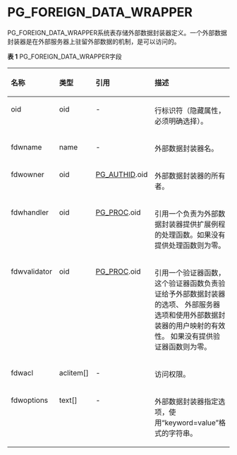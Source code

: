 # PG\_FOREIGN\_DATA\_WRAPPER<a name="ZH-CN_TOPIC_0242385817"></a>

PG\_FOREIGN\_DATA\_WRAPPER系统表存储外部数据封装器定义。一个外部数据封装器是在外部服务器上驻留外部数据的机制，是可以访问的。

**表 1**  PG\_FOREIGN\_DATA\_WRAPPER字段

<a name="zh-cn_topic_0237122290_zh-cn_topic_0059777666_tf750208087474f30a9889b0c8bb05da8"></a>
<table><thead align="left"><tr id="zh-cn_topic_0237122290_zh-cn_topic_0059777666_r89f22d280b784444b72de3dff0cc6034"><th class="cellrowborder" valign="top" width="13.25%" id="mcps1.2.5.1.1"><p id="zh-cn_topic_0237122290_zh-cn_topic_0059777666_abc948d5e23be42e29d5e68a7577ed4ba"><a name="zh-cn_topic_0237122290_zh-cn_topic_0059777666_abc948d5e23be42e29d5e68a7577ed4ba"></a><a name="zh-cn_topic_0237122290_zh-cn_topic_0059777666_abc948d5e23be42e29d5e68a7577ed4ba"></a>名称</p>
</th>
<th class="cellrowborder" valign="top" width="12.04%" id="mcps1.2.5.1.2"><p id="zh-cn_topic_0237122290_zh-cn_topic_0059777666_a27d26e97dac548358f16f9149a11bea2"><a name="zh-cn_topic_0237122290_zh-cn_topic_0059777666_a27d26e97dac548358f16f9149a11bea2"></a><a name="zh-cn_topic_0237122290_zh-cn_topic_0059777666_a27d26e97dac548358f16f9149a11bea2"></a>类型</p>
</th>
<th class="cellrowborder" valign="top" width="21.08%" id="mcps1.2.5.1.3"><p id="zh-cn_topic_0237122290_zh-cn_topic_0059777666_ac7dae581c0fc4f7dbee41c3d410a164e"><a name="zh-cn_topic_0237122290_zh-cn_topic_0059777666_ac7dae581c0fc4f7dbee41c3d410a164e"></a><a name="zh-cn_topic_0237122290_zh-cn_topic_0059777666_ac7dae581c0fc4f7dbee41c3d410a164e"></a>引用</p>
</th>
<th class="cellrowborder" valign="top" width="53.63%" id="mcps1.2.5.1.4"><p id="zh-cn_topic_0237122290_zh-cn_topic_0059777666_ab1c40a467a3f40bfb0826d0835d083d9"><a name="zh-cn_topic_0237122290_zh-cn_topic_0059777666_ab1c40a467a3f40bfb0826d0835d083d9"></a><a name="zh-cn_topic_0237122290_zh-cn_topic_0059777666_ab1c40a467a3f40bfb0826d0835d083d9"></a>描述</p>
</th>
</tr>
</thead>
<tbody><tr id="zh-cn_topic_0237122290_zh-cn_topic_0059777666_r56e7f0fb8e3645718a6504e2ac27a401"><td class="cellrowborder" valign="top" width="13.25%" headers="mcps1.2.5.1.1 "><p id="zh-cn_topic_0237122290_zh-cn_topic_0059777666_a6b191b1477f6470ebc152b2916dbffdc"><a name="zh-cn_topic_0237122290_zh-cn_topic_0059777666_a6b191b1477f6470ebc152b2916dbffdc"></a><a name="zh-cn_topic_0237122290_zh-cn_topic_0059777666_a6b191b1477f6470ebc152b2916dbffdc"></a>oid</p>
</td>
<td class="cellrowborder" valign="top" width="12.04%" headers="mcps1.2.5.1.2 "><p id="zh-cn_topic_0237122290_zh-cn_topic_0059777666_a85fcb8ace6cd42fabc2a9b079a02dbcd"><a name="zh-cn_topic_0237122290_zh-cn_topic_0059777666_a85fcb8ace6cd42fabc2a9b079a02dbcd"></a><a name="zh-cn_topic_0237122290_zh-cn_topic_0059777666_a85fcb8ace6cd42fabc2a9b079a02dbcd"></a>oid</p>
</td>
<td class="cellrowborder" valign="top" width="21.08%" headers="mcps1.2.5.1.3 "><p id="zh-cn_topic_0237122290_zh-cn_topic_0059777666_a5eb78bf64de14e849e2193a4b39358e3"><a name="zh-cn_topic_0237122290_zh-cn_topic_0059777666_a5eb78bf64de14e849e2193a4b39358e3"></a><a name="zh-cn_topic_0237122290_zh-cn_topic_0059777666_a5eb78bf64de14e849e2193a4b39358e3"></a>-</p>
</td>
<td class="cellrowborder" valign="top" width="53.63%" headers="mcps1.2.5.1.4 "><p id="zh-cn_topic_0237122290_zh-cn_topic_0059777666_aaece6aa35c6a49d38b8bd9ea93a39f28"><a name="zh-cn_topic_0237122290_zh-cn_topic_0059777666_aaece6aa35c6a49d38b8bd9ea93a39f28"></a><a name="zh-cn_topic_0237122290_zh-cn_topic_0059777666_aaece6aa35c6a49d38b8bd9ea93a39f28"></a>行标识符（隐藏属性，必须明确选择）。</p>
</td>
</tr>
<tr id="zh-cn_topic_0237122290_zh-cn_topic_0059777666_r12b44eb7723647fcab9213172c3590d2"><td class="cellrowborder" valign="top" width="13.25%" headers="mcps1.2.5.1.1 "><p id="zh-cn_topic_0237122290_zh-cn_topic_0059777666_a313708f478cf44169c61937667a81208"><a name="zh-cn_topic_0237122290_zh-cn_topic_0059777666_a313708f478cf44169c61937667a81208"></a><a name="zh-cn_topic_0237122290_zh-cn_topic_0059777666_a313708f478cf44169c61937667a81208"></a>fdwname</p>
</td>
<td class="cellrowborder" valign="top" width="12.04%" headers="mcps1.2.5.1.2 "><p id="zh-cn_topic_0237122290_zh-cn_topic_0059777666_af4f49e35155d4c339bc62fe573c4a25c"><a name="zh-cn_topic_0237122290_zh-cn_topic_0059777666_af4f49e35155d4c339bc62fe573c4a25c"></a><a name="zh-cn_topic_0237122290_zh-cn_topic_0059777666_af4f49e35155d4c339bc62fe573c4a25c"></a>name</p>
</td>
<td class="cellrowborder" valign="top" width="21.08%" headers="mcps1.2.5.1.3 "><p id="zh-cn_topic_0237122290_zh-cn_topic_0059777666_abde415a3c1c14526854aa55a62e2dbd5"><a name="zh-cn_topic_0237122290_zh-cn_topic_0059777666_abde415a3c1c14526854aa55a62e2dbd5"></a><a name="zh-cn_topic_0237122290_zh-cn_topic_0059777666_abde415a3c1c14526854aa55a62e2dbd5"></a>-</p>
</td>
<td class="cellrowborder" valign="top" width="53.63%" headers="mcps1.2.5.1.4 "><p id="zh-cn_topic_0237122290_zh-cn_topic_0059777666_a411f6903c5784f499942c7dc873bdf27"><a name="zh-cn_topic_0237122290_zh-cn_topic_0059777666_a411f6903c5784f499942c7dc873bdf27"></a><a name="zh-cn_topic_0237122290_zh-cn_topic_0059777666_a411f6903c5784f499942c7dc873bdf27"></a>外部数据封装器名。</p>
</td>
</tr>
<tr id="zh-cn_topic_0237122290_zh-cn_topic_0059777666_re1a07ecc972f4054bdc5a52bd4ea1cb1"><td class="cellrowborder" valign="top" width="13.25%" headers="mcps1.2.5.1.1 "><p id="zh-cn_topic_0237122290_zh-cn_topic_0059777666_a50bb6a4e330448889851bcd882bcd3aa"><a name="zh-cn_topic_0237122290_zh-cn_topic_0059777666_a50bb6a4e330448889851bcd882bcd3aa"></a><a name="zh-cn_topic_0237122290_zh-cn_topic_0059777666_a50bb6a4e330448889851bcd882bcd3aa"></a>fdwowner</p>
</td>
<td class="cellrowborder" valign="top" width="12.04%" headers="mcps1.2.5.1.2 "><p id="zh-cn_topic_0237122290_zh-cn_topic_0059777666_ae4fbff4eac934bbbb4fb2be6aa56d1e2"><a name="zh-cn_topic_0237122290_zh-cn_topic_0059777666_ae4fbff4eac934bbbb4fb2be6aa56d1e2"></a><a name="zh-cn_topic_0237122290_zh-cn_topic_0059777666_ae4fbff4eac934bbbb4fb2be6aa56d1e2"></a>oid</p>
</td>
<td class="cellrowborder" valign="top" width="21.08%" headers="mcps1.2.5.1.3 "><p id="zh-cn_topic_0237122290_zh-cn_topic_0059777666_a643c5333bd474c1084294a9286afcb30"><a name="zh-cn_topic_0237122290_zh-cn_topic_0059777666_a643c5333bd474c1084294a9286afcb30"></a><a name="zh-cn_topic_0237122290_zh-cn_topic_0059777666_a643c5333bd474c1084294a9286afcb30"></a><a href="PG_AUTHID.md">PG_AUTHID</a>.oid</p>
</td>
<td class="cellrowborder" valign="top" width="53.63%" headers="mcps1.2.5.1.4 "><p id="zh-cn_topic_0237122290_zh-cn_topic_0059777666_a0d0fe082168344a3b8b21724e3c0e078"><a name="zh-cn_topic_0237122290_zh-cn_topic_0059777666_a0d0fe082168344a3b8b21724e3c0e078"></a><a name="zh-cn_topic_0237122290_zh-cn_topic_0059777666_a0d0fe082168344a3b8b21724e3c0e078"></a>外部数据封装器的所有者。</p>
</td>
</tr>
<tr id="zh-cn_topic_0237122290_zh-cn_topic_0059777666_r165fb278a9354a318d562c38834e2ff9"><td class="cellrowborder" valign="top" width="13.25%" headers="mcps1.2.5.1.1 "><p id="zh-cn_topic_0237122290_zh-cn_topic_0059777666_ad2822a7961f444e0bdfc833ab0e1fa4b"><a name="zh-cn_topic_0237122290_zh-cn_topic_0059777666_ad2822a7961f444e0bdfc833ab0e1fa4b"></a><a name="zh-cn_topic_0237122290_zh-cn_topic_0059777666_ad2822a7961f444e0bdfc833ab0e1fa4b"></a>fdwhandler</p>
</td>
<td class="cellrowborder" valign="top" width="12.04%" headers="mcps1.2.5.1.2 "><p id="zh-cn_topic_0237122290_zh-cn_topic_0059777666_a253fa45061764451846aabe5677ef71c"><a name="zh-cn_topic_0237122290_zh-cn_topic_0059777666_a253fa45061764451846aabe5677ef71c"></a><a name="zh-cn_topic_0237122290_zh-cn_topic_0059777666_a253fa45061764451846aabe5677ef71c"></a>oid</p>
</td>
<td class="cellrowborder" valign="top" width="21.08%" headers="mcps1.2.5.1.3 "><p id="zh-cn_topic_0237122290_zh-cn_topic_0059777666_acbc25b8fc35d4f13984f24df1ab824c8"><a name="zh-cn_topic_0237122290_zh-cn_topic_0059777666_acbc25b8fc35d4f13984f24df1ab824c8"></a><a name="zh-cn_topic_0237122290_zh-cn_topic_0059777666_acbc25b8fc35d4f13984f24df1ab824c8"></a><a href="PG_PROC.md">PG_PROC</a>.oid</p>
</td>
<td class="cellrowborder" valign="top" width="53.63%" headers="mcps1.2.5.1.4 "><p id="zh-cn_topic_0237122290_zh-cn_topic_0059777666_a3b2bfb5ea7fd41e7adb8cdd4b537ac4a"><a name="zh-cn_topic_0237122290_zh-cn_topic_0059777666_a3b2bfb5ea7fd41e7adb8cdd4b537ac4a"></a><a name="zh-cn_topic_0237122290_zh-cn_topic_0059777666_a3b2bfb5ea7fd41e7adb8cdd4b537ac4a"></a>引用一个负责为外部数据封装器提供扩展例程的处理函数。如果没有提供处理函数则为零。</p>
</td>
</tr>
<tr id="zh-cn_topic_0237122290_zh-cn_topic_0059777666_r64142a706f2d47088b171ca1225760ee"><td class="cellrowborder" valign="top" width="13.25%" headers="mcps1.2.5.1.1 "><p id="zh-cn_topic_0237122290_zh-cn_topic_0059777666_add35b5f8d0a341509513abdcfe5d68f9"><a name="zh-cn_topic_0237122290_zh-cn_topic_0059777666_add35b5f8d0a341509513abdcfe5d68f9"></a><a name="zh-cn_topic_0237122290_zh-cn_topic_0059777666_add35b5f8d0a341509513abdcfe5d68f9"></a>fdwvalidator</p>
</td>
<td class="cellrowborder" valign="top" width="12.04%" headers="mcps1.2.5.1.2 "><p id="zh-cn_topic_0237122290_zh-cn_topic_0059777666_a578639ee345d4d28a3c7b7423b05bfa7"><a name="zh-cn_topic_0237122290_zh-cn_topic_0059777666_a578639ee345d4d28a3c7b7423b05bfa7"></a><a name="zh-cn_topic_0237122290_zh-cn_topic_0059777666_a578639ee345d4d28a3c7b7423b05bfa7"></a>oid</p>
</td>
<td class="cellrowborder" valign="top" width="21.08%" headers="mcps1.2.5.1.3 "><p id="zh-cn_topic_0237122290_zh-cn_topic_0059777666_ab16dc03534e948dca2eee3d913d74ee3"><a name="zh-cn_topic_0237122290_zh-cn_topic_0059777666_ab16dc03534e948dca2eee3d913d74ee3"></a><a name="zh-cn_topic_0237122290_zh-cn_topic_0059777666_ab16dc03534e948dca2eee3d913d74ee3"></a><a href="PG_PROC.md">PG_PROC</a>.oid</p>
</td>
<td class="cellrowborder" valign="top" width="53.63%" headers="mcps1.2.5.1.4 "><p id="zh-cn_topic_0237122290_zh-cn_topic_0059777666_a3660ca4109c840c19db48cd492a5523e"><a name="zh-cn_topic_0237122290_zh-cn_topic_0059777666_a3660ca4109c840c19db48cd492a5523e"></a><a name="zh-cn_topic_0237122290_zh-cn_topic_0059777666_a3660ca4109c840c19db48cd492a5523e"></a>引用一个验证器函数，这个验证器函数负责验证给予外部数据封装器的选项、 外部服务器选项和使用外部数据封装器的用户映射的有效性。 如果没有提供验证器函数则为零。</p>
</td>
</tr>
<tr id="zh-cn_topic_0237122290_zh-cn_topic_0059777666_r773d9957b570465abc22e9ba1ccd9c69"><td class="cellrowborder" valign="top" width="13.25%" headers="mcps1.2.5.1.1 "><p id="zh-cn_topic_0237122290_zh-cn_topic_0059777666_a8a053742614644d78675aed99665513a"><a name="zh-cn_topic_0237122290_zh-cn_topic_0059777666_a8a053742614644d78675aed99665513a"></a><a name="zh-cn_topic_0237122290_zh-cn_topic_0059777666_a8a053742614644d78675aed99665513a"></a>fdwacl</p>
</td>
<td class="cellrowborder" valign="top" width="12.04%" headers="mcps1.2.5.1.2 "><p id="zh-cn_topic_0237122290_zh-cn_topic_0059777666_ab86cdefe1fd7424c829f3add7791cf08"><a name="zh-cn_topic_0237122290_zh-cn_topic_0059777666_ab86cdefe1fd7424c829f3add7791cf08"></a><a name="zh-cn_topic_0237122290_zh-cn_topic_0059777666_ab86cdefe1fd7424c829f3add7791cf08"></a>aclitem[]</p>
</td>
<td class="cellrowborder" valign="top" width="21.08%" headers="mcps1.2.5.1.3 "><p id="zh-cn_topic_0237122290_zh-cn_topic_0059777666_a723d779060ce4b8588271f632bbc3ace"><a name="zh-cn_topic_0237122290_zh-cn_topic_0059777666_a723d779060ce4b8588271f632bbc3ace"></a><a name="zh-cn_topic_0237122290_zh-cn_topic_0059777666_a723d779060ce4b8588271f632bbc3ace"></a>-</p>
</td>
<td class="cellrowborder" valign="top" width="53.63%" headers="mcps1.2.5.1.4 "><p id="zh-cn_topic_0237122290_zh-cn_topic_0059777666_a1b4f3179b11540d5863f0e116d2e4f4a"><a name="zh-cn_topic_0237122290_zh-cn_topic_0059777666_a1b4f3179b11540d5863f0e116d2e4f4a"></a><a name="zh-cn_topic_0237122290_zh-cn_topic_0059777666_a1b4f3179b11540d5863f0e116d2e4f4a"></a>访问权限。</p>
</td>
</tr>
<tr id="zh-cn_topic_0237122290_zh-cn_topic_0059777666_r6e2f803ec5274e4d90a319924e6c3bcd"><td class="cellrowborder" valign="top" width="13.25%" headers="mcps1.2.5.1.1 "><p id="zh-cn_topic_0237122290_zh-cn_topic_0059777666_a62af293a038e48d19a6e8f94cd41c664"><a name="zh-cn_topic_0237122290_zh-cn_topic_0059777666_a62af293a038e48d19a6e8f94cd41c664"></a><a name="zh-cn_topic_0237122290_zh-cn_topic_0059777666_a62af293a038e48d19a6e8f94cd41c664"></a>fdwoptions</p>
</td>
<td class="cellrowborder" valign="top" width="12.04%" headers="mcps1.2.5.1.2 "><p id="zh-cn_topic_0237122290_zh-cn_topic_0059777666_a7dffb8c40dc64eaa87531e6ce623e571"><a name="zh-cn_topic_0237122290_zh-cn_topic_0059777666_a7dffb8c40dc64eaa87531e6ce623e571"></a><a name="zh-cn_topic_0237122290_zh-cn_topic_0059777666_a7dffb8c40dc64eaa87531e6ce623e571"></a>text[]</p>
</td>
<td class="cellrowborder" valign="top" width="21.08%" headers="mcps1.2.5.1.3 "><p id="zh-cn_topic_0237122290_zh-cn_topic_0059777666_a442bd6c15e2e4244961c11953ee13839"><a name="zh-cn_topic_0237122290_zh-cn_topic_0059777666_a442bd6c15e2e4244961c11953ee13839"></a><a name="zh-cn_topic_0237122290_zh-cn_topic_0059777666_a442bd6c15e2e4244961c11953ee13839"></a>-</p>
</td>
<td class="cellrowborder" valign="top" width="53.63%" headers="mcps1.2.5.1.4 "><p id="zh-cn_topic_0237122290_zh-cn_topic_0059777666_a8fa76ee691944d1dae98e53eef54f95e"><a name="zh-cn_topic_0237122290_zh-cn_topic_0059777666_a8fa76ee691944d1dae98e53eef54f95e"></a><a name="zh-cn_topic_0237122290_zh-cn_topic_0059777666_a8fa76ee691944d1dae98e53eef54f95e"></a>外部数据封装器指定选项，使用“keyword=value”格式的字符串。</p>
</td>
</tr>
</tbody>
</table>


